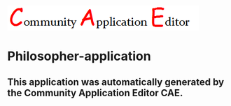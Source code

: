 ![CAE](https://github.com/CAETESTRWTH/application-17/blob/master/img/logo.png)  

Philosopher-application
===================


This application was automatically generated by the Community Application Editor CAE.  
---------------
